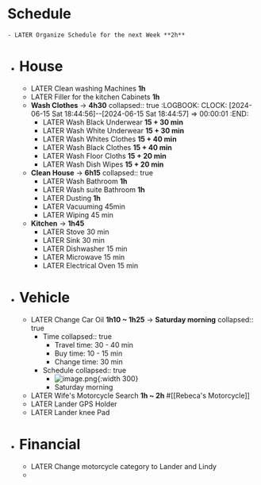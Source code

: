 # Schedule
	- LATER Organize Schedule for the next Week **2h**
- # House
	- LATER Clean washing Machines **1h**
	- LATER Filler for the kitchen Cabinets **1h**
	- **Wash Clothes** -> **4h30**
	  collapsed:: true
	  :LOGBOOK:
	  CLOCK: [2024-06-15 Sat 18:44:56]--[2024-06-15 Sat 18:44:57] =>  00:00:01
	  :END:
		- LATER Wash Black Underwear **15 + 30 min**
		- LATER Wash White Underwear **15 + 30 min**
		- LATER Wash Whites Clothes **15 + 40 min**
		- LATER Wash Black Clothes **15 + 40 min**
		- LATER Wash Floor Cloths **15 + 20 min**
		- LATER Wash Dish Wipes **15 + 20 min**
	- **Clean House** -> **6h15**
	  collapsed:: true
		- LATER Wash Bathroom **1h**
		- LATER Wash suite Bathroom **1h**
		- LATER Dusting **1h**
		- LATER Vacuuming 45min
		- LATER Wiping 45 min
	- **Kitchen** -> **1h45**
		- LATER Stove 30 min
		- LATER Sink 30 min
		- LATER Dishwasher 15 min
		- LATER Microwave 15 min
		- LATER Electrical Oven 15 min
- # Vehicle
	- LATER Change Car Oil **1h10 ~ 1h25** -> **Saturday morning**
	  collapsed:: true
		- Time
		  collapsed:: true
			- Travel time: 30 - 40 min
			- Buy time: 10 - 15 min
			- Change time: 30 min
		- Schedule
		  collapsed:: true
			- ![image.png](../assets/image_1718487429653_0.png){:width 300}
			- Saturday morning
	- LATER Wife's Motorcycle Search **1h ~ 2h** #[[Rebeca's Motorcycle]]
	- LATER Lander GPS Holder
	- LATER Lander knee Pad
- # Financial
	- LATER Change motorcycle category to Lander and Lindy
	-